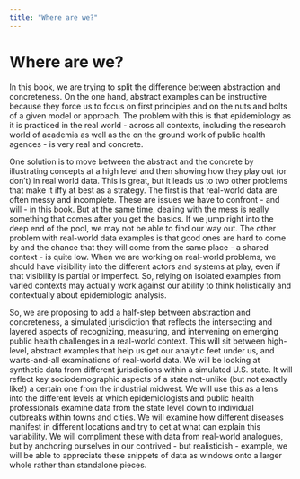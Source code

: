 ```yaml
---
title: "Where are we?"
---
```


# Where are we?

In this book, we are trying to split the difference between abstraction
and concreteness. On the one hand, abstract examples can be instructive
because they force us to focus on first principles and on the nuts and
bolts of a given model or approach. The problem with this is that
epidemiology as it is practiced in the real world - across all contexts,
including the research world of academia as well as the on the ground
work of public health agences - is very real and concrete.

One solution is to move between the abstract and the concrete by
illustrating concepts at a high level and then showing how they play out
(or don’t) in real world data. This is great, but it leads us to two
other problems that make it iffy at best as a strategy. The first is
that real-world data are often messy and incomplete. These are issues we
have to confront - and will - in this book. But at the same time,
dealing with the mess is really something that comes after you get the
basics. If we jump right into the deep end of the pool, we may not be
able to find our way out. The other problem with real-world data
examples is that good ones are hard to come by and the chance that they
will come from the same place - a shared context - is quite low. When we
are working on real-world problems, we should have visibility into the
different actors and systems at play, even if that visibility is partial
or imperfect. So, relying on isolated examples from varied contexts may
actually work against our ability to think holistically and contextually
about epidemiologic analysis.

So, we are proposing to add a half-step between abstraction and
concreteness, a simulated jurisdiction that reflects the intersecting
and layered aspects of recognizing, measuring, and intervening on
emerging public health challenges in a real-world context. This will sit
between high-level, abstract examples that help us get our analytic feet
under us, and warts-and-all examinations of real-world data. We will be
looking at synthetic data from different jurisdictions within a
simulated U.S. state. It will reflect key sociodemographic aspects of a
state not-unlike (but not exactly like!) a certain one from the
industrial midwest. We will use this as a lens into the different levels
at which epidemiologists and public health professionals examine data
from the state level down to individual outbreaks within towns and
cities. We will examine how different diseases manifest in different
locations and try to get at what can explain this variability. We will
compliment these with data from real-world analogues, but by anchoring
ourselves in our contrived - but realisticish - example, we will be able
to appreciate these snippets of data as windows onto a larger whole
rather than standalone pieces.
